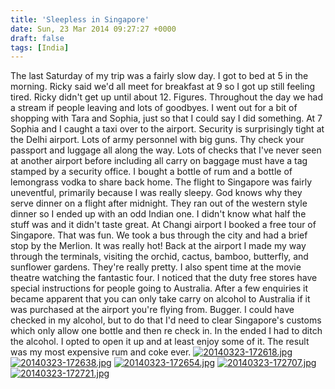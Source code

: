 ```yaml
---
title: 'Sleepless in Singapore'
date: Sun, 23 Mar 2014 09:27:27 +0000
draft: false
tags: [India]
---
```


The last Saturday of my trip was a fairly slow day. I got to bed at 5 in the morning. Ricky said we'd all meet for breakfast at 9 so I got up still feeling tired. Ricky didn't get up until about 12. Figures. Throughout the day we had a stream if people leaving and lots of goodbyes. I went out for a bit of shopping with Tara and Sophia, just so that I could say I did something. At 7 Sophia and I caught a taxi over to the airport. Security is surprisingly tight at the Delhi airport. Lots of army personnel with big guns. Thy check your passport and luggage all along the way. Lots of checks that I've never seen at another airport before including all carry on baggage must have a tag stamped by a security office. I bought a bottle of rum and a bottle of lemongrass vodka to share back home. The flight to Singapore was fairly uneventful, primarily because I was really sleepy. God knows why they serve dinner on a flight after midnight. They ran out of the western style dinner so I ended up with an odd Indian one. I didn't know what half the stuff was and it didn't taste great. At Changi airport I booked a free tour of Singapore. That was fun. We took a bus through the city and had a brief stop by the Merlion. It was really hot! Back at the airport I made my way through the terminals, visiting the orchid, cactus, bamboo, butterfly, and sunflower gardens. They're really pretty. I also spent time at the movie theatre watching the fantastic four. I noticed that the duty free stores have special instructions for people going to Australia. After a few enquiries it became apparent that you can only take carry on alcohol to Australia if it was purchased at the airport you're flying from. Bugger. I could have checked in my alcohol, but to do that I'd need to clear Singapore's customs which only allow one bottle and then re check in. In the ended I had to ditch the alcohol. I opted to open it up and at least enjoy some of it. The result was my most expensive rum and coke ever. [![20140323-172618.jpg](http://indiaana.files.wordpress.com/2014/03/20140323-172618.jpg)](http://indiaana.files.wordpress.com/2014/03/20140323-172618.jpg) [![20140323-172638.jpg](http://indiaana.files.wordpress.com/2014/03/20140323-172638.jpg)](http://indiaana.files.wordpress.com/2014/03/20140323-172638.jpg) [![20140323-172654.jpg](http://indiaana.files.wordpress.com/2014/03/20140323-172654.jpg)](http://indiaana.files.wordpress.com/2014/03/20140323-172654.jpg) [![20140323-172707.jpg](http://indiaana.files.wordpress.com/2014/03/20140323-172707.jpg)](http://indiaana.files.wordpress.com/2014/03/20140323-172707.jpg) [![20140323-172721.jpg](http://indiaana.files.wordpress.com/2014/03/20140323-172721.jpg)](http://indiaana.files.wordpress.com/2014/03/20140323-172721.jpg)